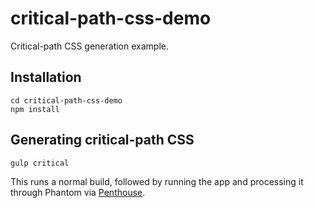 critical-path-css-demo
======================

Critical-path CSS generation example.

## Installation

```
cd critical-path-css-demo
npm install
```

## Generating critical-path CSS

```
gulp critical
```

This runs a normal build, followed by running the app and processing it through Phantom via [Penthouse](https://github.com/pocketjoso/penthouse).
